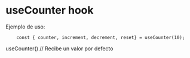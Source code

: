 # useCounter hook

Ejemplo de uso: 

```
    const { counter, increment, decrement, reset} = useCounter(10);

```

useCounter() // Recibe un valor por defecto